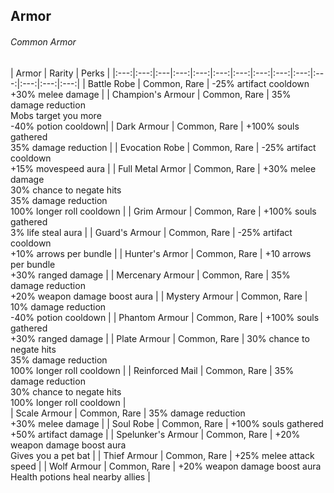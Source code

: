 ## Armor

###### Common Armor
<div class='classTable wide'>

| Armor | Rarity | Perks | 
|:---:|:---:|:---|:---:|:---:|:---:|:---:|:---:|:---:|:---:|:---:|:---:|:---:|:---:|
| Battle Robe         | Common, Rare | -25% artifact cooldown <br> +30% melee damage | 
| Champion's Armour   | Common, Rare | 35% damage reduction <br> Mobs target you more <br> -40% potion cooldown|
| Dark Armour         | Common, Rare | +100% souls gathered <br> 35% damage reduction | 
| Evocation Robe      | Common, Rare | -25% artifact cooldown <br> +15% movespeed aura | 
| Full Metal Armor    | Common, Rare | +30% melee damage <br> 30% chance to negate hits <br> 35% damage reduction <br> 100% longer roll cooldown | 
| Grim Armour         | Common, Rare | +100% souls gathered <br> 3% life steal aura | 
| Guard's Armour      | Common, Rare | -25% artifact cooldown <br> +10% arrows per bundle | 
| Hunter's Armor      | Common, Rare | +10 arrows per bundle <br> +30% ranged damage | 
| Mercenary Armour    | Common, Rare | 35% damage reduction <br> +20% weapon damage boost aura |
| Mystery Armour      | Common, Rare | 10% damage reduction <br> -40% potion cooldown |
| Phantom Armour      | Common, Rare | +100% souls gathered <br> +30% ranged damage |
| Plate Armour        | Common, Rare | 30% chance to negate hits <br> 35% damage reduction <br> 100% longer roll cooldown | 
| Reinforced Mail     | Common, Rare | 35% damage reduction <br> 30% chance to negate hits <br> 100% longer roll cooldown |   
| Scale Armour        | Common, Rare | 35% damage reduction <br> +30% melee damage | 
| Soul Robe           | Common, Rare | +100% souls gathered <br> +50% artifact damage |
| Spelunker's Armour  | Common, Rare | +20% weapon damage boost aura <br> Gives you a pet bat | 
| Thief Armour        | Common, Rare | +25% melee attack speed |
| Wolf Armour         | Common, Rare | +20% weapon damage boost aura <br> Health potions heal nearby allies |
</div>